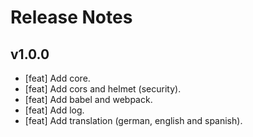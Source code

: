 # Release Notes

## v1.0.0

- [feat] Add core.
- [feat] Add cors and helmet (security).
- [feat] Add babel and webpack.
- [feat] Add log.
- [feat] Add translation (german, english and spanish).
